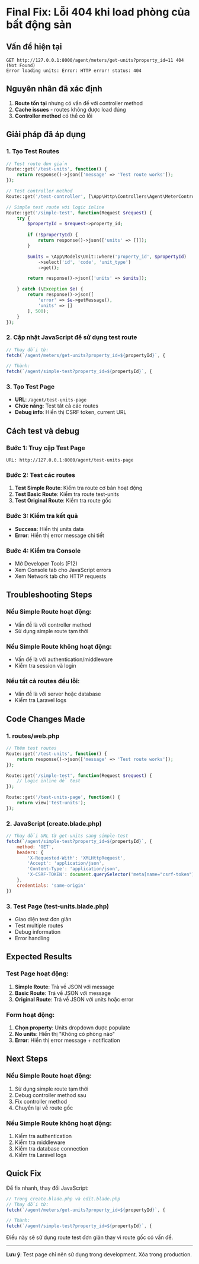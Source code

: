 # Final Fix: Lỗi 404 khi load phòng của bất động sản

## Vấn đề hiện tại
```
GET http://127.0.0.1:8000/agent/meters/get-units?property_id=11 404 (Not Found)
Error loading units: Error: HTTP error! status: 404
```

## Nguyên nhân đã xác định
1. **Route tồn tại** nhưng có vấn đề với controller method
2. **Cache issues** - routes không được load đúng
3. **Controller method** có thể có lỗi

## Giải pháp đã áp dụng

### 1. Tạo Test Routes
```php
// Test route đơn giản
Route::get('/test-units', function() {
    return response()->json(['message' => 'Test route works']);
});

// Test controller method
Route::get('/test-controller', [\App\Http\Controllers\Agent\MeterController::class, 'getUnits']);

// Simple test route với logic inline
Route::get('/simple-test', function(Request $request) {
    try {
        $propertyId = $request->property_id;
        
        if (!$propertyId) {
            return response()->json(['units' => []]);
        }

        $units = \App\Models\Unit::where('property_id', $propertyId)
            ->select('id', 'code', 'unit_type')
            ->get();

        return response()->json(['units' => $units]);

    } catch (\Exception $e) {
        return response()->json([
            'error' => $e->getMessage(),
            'units' => []
        ], 500);
    }
});
```

### 2. Cập nhật JavaScript để sử dụng test route
```javascript
// Thay đổi từ:
fetch(`/agent/meters/get-units?property_id=${propertyId}`, {

// Thành:
fetch(`/agent/simple-test?property_id=${propertyId}`, {
```

### 3. Tạo Test Page
- **URL**: `/agent/test-units-page`
- **Chức năng**: Test tất cả các routes
- **Debug info**: Hiển thị CSRF token, current URL

## Cách test và debug

### Bước 1: Truy cập Test Page
```
URL: http://127.0.0.1:8000/agent/test-units-page
```

### Bước 2: Test các routes
1. **Test Simple Route**: Kiểm tra route cơ bản hoạt động
2. **Test Basic Route**: Kiểm tra route test-units
3. **Test Original Route**: Kiểm tra route gốc

### Bước 3: Kiểm tra kết quả
- **Success**: Hiển thị units data
- **Error**: Hiển thị error message chi tiết

### Bước 4: Kiểm tra Console
- Mở Developer Tools (F12)
- Xem Console tab cho JavaScript errors
- Xem Network tab cho HTTP requests

## Troubleshooting Steps

### Nếu Simple Route hoạt động:
- Vấn đề là với controller method
- Sử dụng simple route tạm thời

### Nếu Simple Route không hoạt động:
- Vấn đề là với authentication/middleware
- Kiểm tra session và login

### Nếu tất cả routes đều lỗi:
- Vấn đề là với server hoặc database
- Kiểm tra Laravel logs

## Code Changes Made

### 1. routes/web.php
```php
// Thêm test routes
Route::get('/test-units', function() {
    return response()->json(['message' => 'Test route works']);
});

Route::get('/simple-test', function(Request $request) {
    // Logic inline để test
});

Route::get('/test-units-page', function() {
    return view('test-units');
});
```

### 2. JavaScript (create.blade.php)
```javascript
// Thay đổi URL từ get-units sang simple-test
fetch(`/agent/simple-test?property_id=${propertyId}`, {
    method: 'GET',
    headers: {
        'X-Requested-With': 'XMLHttpRequest',
        'Accept': 'application/json',
        'Content-Type': 'application/json',
        'X-CSRF-TOKEN': document.querySelector('meta[name="csrf-token"]').getAttribute('content')
    },
    credentials: 'same-origin'
})
```

### 3. Test Page (test-units.blade.php)
- Giao diện test đơn giản
- Test multiple routes
- Debug information
- Error handling

## Expected Results

### Test Page hoạt động:
1. **Simple Route**: Trả về JSON với message
2. **Basic Route**: Trả về JSON với message  
3. **Original Route**: Trả về JSON với units hoặc error

### Form hoạt động:
1. **Chọn property**: Units dropdown được populate
2. **No units**: Hiển thị "Không có phòng nào"
3. **Error**: Hiển thị error message + notification

## Next Steps

### Nếu Simple Route hoạt động:
1. Sử dụng simple route tạm thời
2. Debug controller method sau
3. Fix controller method
4. Chuyển lại về route gốc

### Nếu Simple Route không hoạt động:
1. Kiểm tra authentication
2. Kiểm tra middleware
3. Kiểm tra database connection
4. Kiểm tra Laravel logs

## Quick Fix

Để fix nhanh, thay đổi JavaScript:

```javascript
// Trong create.blade.php và edit.blade.php
// Thay đổi từ:
fetch(`/agent/meters/get-units?property_id=${propertyId}`, {

// Thành:
fetch(`/agent/simple-test?property_id=${propertyId}`, {
```

Điều này sẽ sử dụng route test đơn giản thay vì route gốc có vấn đề.

---

**Lưu ý**: Test page chỉ nên sử dụng trong development. Xóa trong production.
